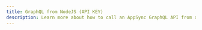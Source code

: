 ```yaml
---
title: GraphQL from NodeJS (API KEY)
description: Learn more about how to call an AppSync GraphQL API from a NodeJS app or a Lambda function with API KEY
---
```


<inline-fragment platform="js" src="~/lib/graphqlapi/fragments/graphql-from-node-api-key.md"></inline-fragment>
